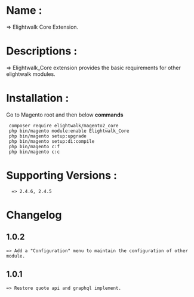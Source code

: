 # Name :

=> Elightwalk Core Extension.


# Descriptions :

=> Elightwalk_Core extension provides the basic requirements for other elightwalk modules.


# Installation :

Go to Magento root and then below **commands**

```
 composer require elightwalk/magento2_core
 php bin/magento module:enable Elightwalk_Core
 php bin/magento setup:upgrade
 php bin/magento setup:di:compile
 php bin/magento c:f
 php bin/magento c:c

```

# Supporting Versions :

```
  => 2.4.6, 2.4.5

```

# Changelog

## 1.0.2

    => Add a "Configuration" menu to maintain the configuration of other module.

## 1.0.1

    => Restore quote api and graphql implement.
